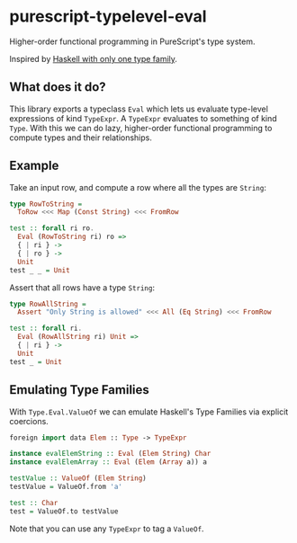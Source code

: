 # purescript-typelevel-eval

Higher-order functional programming in PureScript's type system.

Inspired by [Haskell with only one type family](https://blog.poisson.chat/posts/2018-08-06-one-type-family.html).

## What does it do?

This library exports a typeclass `Eval` which lets us evaluate type-level
expressions of kind `TypeExpr`. A `TypeExpr` evaluates to something of kind
`Type`. With this we can do lazy, higher-order functional programming
to compute types and their relationships.

## Example

Take an input row, and compute a row where all the types are `String`:

```purescript
type RowToString =
  ToRow <<< Map (Const String) <<< FromRow

test :: forall ri ro.
  Eval (RowToString ri) ro =>
  { | ri } ->
  { | ro } ->
  Unit
test _ _ = Unit
```

Assert that all rows have a type `String`:

```purescript
type RowAllString =
  Assert "Only String is allowed" <<< All (Eq String) <<< FromRow

test :: forall ri.
  Eval (RowAllString ri) Unit =>
  { | ri } ->
  Unit
test _ = Unit
```

## Emulating Type Families

With `Type.Eval.ValueOf` we can emulate Haskell's Type Families via explicit coercions.

```purescript
foreign import data Elem :: Type -> TypeExpr

instance evalElemString :: Eval (Elem String) Char
instance evalElemArray :: Eval (Elem (Array a)) a

testValue :: ValueOf (Elem String)
testValue = ValueOf.from 'a'

test :: Char
test = ValueOf.to testValue
```

Note that you can use any `TypeExpr` to tag a `ValueOf`.
